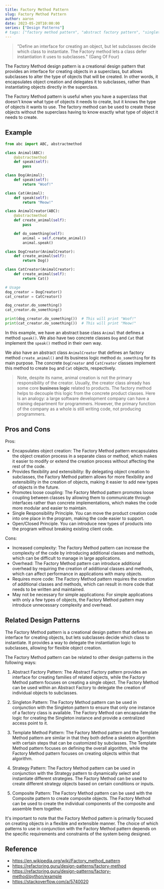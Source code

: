```yaml
---
title: Factory Method Pattern
slug: Factory Method Pattern
author: aaron
date: 2023-05-20T10:00:00
series: ["Design Patterns"]
# tags: ["factory method pattern", "abstract factory pattern", "singleton pattern", "template method pattern", "composite pattern", "strategy pattern"]
---
```



> "Define an interface for creating an object, but let subclasses decide which class to instantiate. The Factory method lets a class defer instantiation it uses to subclasses." (Gang Of Four)

The Factory Method design pattern is a creational design pattern that provides an interface for creating objects in a superclass, but allows subclasses to alter the type of objects that will be created. In other words, it encapsulates object creation and delegates it to subclasses, rather than instantiating objects directly in the superclass.

The Factory Method pattern is useful when you have a superclass that doesn't know what type of objects it needs to create, but it knows the type of objects it wants to use. The factory method can be used to create these objects without the superclass having to know exactly what type of object it needs to create.

## Example

```python
from abc import ABC, abstractmethod

class Animal(ABC):
    @abstractmethod
    def speak(self):
        pass

class Dog(Animal):
    def speak(self):
        return "Woof!"

class Cat(Animal):
    def speak(self):
        return "Meow!"

class AnimalCreator(ABC):
    @abstractmethod
    def create_animal(self):
        pass

    def do_something(self):
        animal = self.create_animal()
        animal.speak()

class DogCreator(AnimalCreator):
    def create_animal(self):
        return Dog()

class CatCreator(AnimalCreator):
    def create_animal(self):
        return Cat()

# Usage
dog_creator = DogCreator()
cat_creator = CatCreator()

dog_creator.do_something()
cat_creator.do_something()

print(dog_creator.do_something())  # This will print "Woof!"
print(cat_creator.do_something())  # This will print "Meow!"
```

In this example, we have an abstract base class `Animal` that defines a method `speak()`. We also have two concrete classes `Dog` and `Cat` that implement the `speak()` method in their own way.

We also have an abstract class `AnimalCreator` that defines an factory method `create_animal()` and its business logic method `do_something` for its main purpose. The concrete `DogCreator` and `CatCreator` classes implement this method to create `Dog` and `Cat` objects, respectively.

>Note, despite its name, animal creation is not the primary responsibility of the creator. Usually, the creator class already has some core **business logic** related to products. The factory method helps to decouple this logic from the concrete product classes. Here is an analogy: a large software development company can have a training department for programmers. However, the primary function of the company as a whole is still writing code, not producing programmers.

## Pros and Cons

Pros:

- Encapsulates object creation: The Factory Method pattern encapsulates the object creation process in a separate class or method, which makes it easier to modify or extend the creation process without affecting the rest of the code.
- Provides flexibility and extensibility: By delegating object creation to subclasses, the Factory Method pattern allows for more flexibility and extensibility in the creation of objects, making it easier to add new types of objects in the future.
- Promotes loose coupling: The Factory Method pattern promotes loose coupling between classes by allowing them to communicate through interfaces rather than concrete implementations, which makes the code more modular and easier to maintain.
- Single Responsibility Principle. You can move the product creation code into one place in the program, making the code easier to support.
- Open/Closed Principle. You can introduce new types of products into the program without breaking existing client code.

Cons:

- Increased complexity: The Factory Method pattern can increase the complexity of the code by introducing additional classes and methods, which can be difficult to manage in large applications.
- Overhead: The Factory Method pattern can introduce additional overhead by requiring the creation of additional classes and methods, which can affect performance in applications with many objects.
- Requires more code: The Factory Method pattern requires the creation of additional classes and methods, which can result in more code that needs to be written and maintained.
- May not be necessary for simple applications: For simple applications with only a few types of objects, the Factory Method pattern may introduce unnecessary complexity and overhead.


## Related Design Patterns

The Factory Method pattern is a creational design pattern that defines an interface for creating objects, but lets subclasses decide which class to instantiate. It provides a way to delegate the instantiation logic to subclasses, allowing for flexible object creation.

The Factory Method pattern can be related to other design patterns in the following ways:

1. Abstract Factory Pattern: The Abstract Factory pattern provides an interface for creating families of related objects, while the Factory Method pattern focuses on creating a single object. The Factory Method can be used within an Abstract Factory to delegate the creation of individual objects to subclasses.

2. Singleton Pattern: The Factory Method pattern can be used in conjunction with the Singleton pattern to ensure that only one instance of a factory class is available. The Factory Method can encapsulate the logic for creating the Singleton instance and provide a centralized access point to it.

3. Template Method Pattern: The Factory Method pattern and the Template Method pattern are similar in that they both define a skeleton algorithm with certain steps that can be customized by subclasses. The Template Method pattern focuses on defining the overall algorithm, while the Factory Method pattern focuses on creating objects within that algorithm.

4. Strategy Pattern: The Factory Method pattern can be used in conjunction with the Strategy pattern to dynamically select and instantiate different strategies. The Factory Method can be used to create different strategy objects based on certain conditions or inputs.

5. Composite Pattern: The Factory Method pattern can be used with the Composite pattern to create composite objects. The Factory Method can be used to create the individual components of the composite and assemble them together.

It's important to note that the Factory Method pattern is primarily focused on creating objects in a flexible and extensible manner. The choice of which patterns to use in conjunction with the Factory Method pattern depends on the specific requirements and constraints of the system being designed.

## Reference

- https://en.wikipedia.org/wiki/Factory_method_pattern
- https://refactoring.guru/design-patterns/factory-method
- https://refactoring.guru/design-patterns/factory-method/python/example
- https://stackoverflow.com/a/5740020
